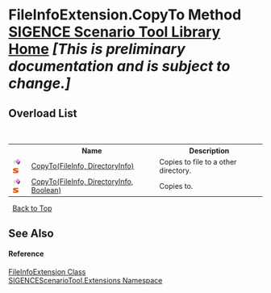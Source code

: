 # FileInfoExtension.CopyTo Method <a href="https://github.com/ObiWanLansi/SIGENCE-Scenario-Tool">SIGENCE Scenario Tool Library Home</a> _**\[This is preliminary documentation and is subject to change.\]**_


## Overload List
&nbsp;<table><tr><th></th><th>Name</th><th>Description</th></tr><tr><td>![Public method](media/pubmethod.gif "Public method")![Static member](media/static.gif "Static member")</td><td><a href="f76822ad-c40e-ef14-ee0a-856a7bf096fb.md">CopyTo(FileInfo, DirectoryInfo)</a></td><td>
Copies to file to a other directory.</td></tr><tr><td>![Public method](media/pubmethod.gif "Public method")![Static member](media/static.gif "Static member")</td><td><a href="ab13e367-217d-b030-635a-22f1721e4b6c.md">CopyTo(FileInfo, DirectoryInfo, Boolean)</a></td><td>
Copies to.</td></tr></table>&nbsp;
<a href="#fileinfoextension.copyto-method">Back to Top</a>

## See Also


#### Reference
<a href="4b37a499-616c-9b4f-d611-dbfd41089a41.md">FileInfoExtension Class</a><br /><a href="f2af11f5-ae9d-3dcc-a4a9-ba07a037925f.md">SIGENCEScenarioTool.Extensions Namespace</a><br />